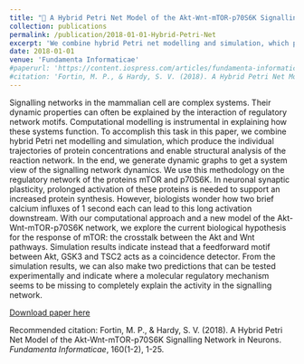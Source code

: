 ```yaml
---
title: "🧫 A Hybrid Petri Net Model of the Akt-Wnt-mTOR-p70S6K Signalling Network in Neurons"
collection: publications
permalink: /publication/2018-01-01-Hybrid-Petri-Net
excerpt: 'We combine hybrid Petri net modelling and simulation, which produce the individual trajectories of protein concentrations and enable structural analysis of the reaction network. In the end, we generate dynamic graphs to get a system view of the signalling network dynamics. Simulation results indicate that a feedforward motif between Akt, GSK3 and TSC2 acts as a coincidence detector. From the simulation results, we can also make two predictions that can be tested experimentally and indicate where a molecular regulatory mechanism seems to be missing to completely explain the activity in the signalling network.'
date: 2018-01-01
venue: 'Fundamenta Informaticae'
#paperurl: 'https://content.iospress.com/articles/fundamenta-informaticae/fi1672'
#citation: 'Fortin, M. P., & Hardy, S. V. (2018). A Hybrid Petri Net Model of the Akt-Wnt-mTOR-p70S6K Signalling Network in Neurons. <i>Fundamenta Informaticae</i>, 160(1-2), 1-25.'
---
```

Signalling networks in the mammalian cell are complex systems. Their dynamic properties can often be explained by the interaction of regulatory network motifs. Computational modelling is instrumental in explaining how these systems function. To accomplish this task in this paper, we combine hybrid Petri net modelling and simulation, which produce the individual trajectories of protein concentrations and enable structural analysis of the reaction network. In the end, we generate dynamic graphs to get a system view of the signalling network dynamics. We use this methodology on the regulatory network of the proteins mTOR and p70S6K. In neuronal synaptic plasticity, prolonged activation of these proteins is needed to support an increased protein synthesis. However, biologists wonder how two brief calcium influxes of 1 second each can lead to this long activation downstream. With our computational approach and a new model of the Akt-Wnt-mTOR-p70S6K network, we explore the current biological hypothesis for the response of mTOR: the crosstalk between the Akt and Wnt pathways. Simulation results indicate instead that a feedforward motif between Akt, GSK3 and TSC2 acts as a coincidence detector. From the simulation results, we can also make two predictions that can be tested experimentally and indicate where a molecular regulatory mechanism seems to be missing to completely explain the activity in the signalling network.

[Download paper here](https://content.iospress.com/articles/fundamenta-informaticae/fi1672)

Recommended citation: Fortin, M. P., & Hardy, S. V. (2018). A Hybrid Petri Net Model of the Akt-Wnt-mTOR-p70S6K Signalling Network in Neurons. <i>Fundamenta Informaticae</i>, 160(1-2), 1-25.